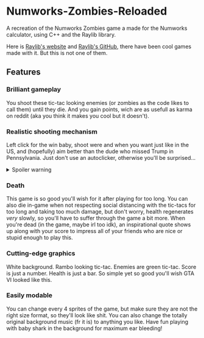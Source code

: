 # Numworks-Zombies-Reloaded
A recreation of the Numworks Zombies game a made for the Numworks calculator, using C++ and the Raylib library.

Here is [Raylib's website](https://https://www.raylib.com/) and 
[Raylib's GitHub](https://github.com/raysan5/raylib), there have been cool games made with it. But this is not one of them.

## Features

### Brilliant gameplay
You shoot these tic-tac looking enemies (or zombies as the code likes to call them) until they die. And you gain points, wich are as usefull as karma on reddit (aka you think it makes you cool but it doesn't).

### Realistic shooting mechanism
Left click for the win baby, shoot were and when you want just like in the US, and (hopefully) aim better than the dude who missed Trump in Pennsylvania.
Just don't use an autoclicker, otherwise you'll be surprised...
<details>
  <summary>Spoiler warning</summary>
  
  Yeah it crashes and idk why
</details>

### Death
This game is so good you'll wish for it after playing for too long. 
You can also die in-game when not respecting social distancing with the tic-tacs for too long and taking too much damage, but don't worry, health regenerates *very* slowly, so you'll have to suffer through the game a bit more.
When you're dead (in the game, maybe irl too idk), an inspirational quote shows up along with your score to impress all of your friends who are nice or stupid enough to play this.

### Cutting-edge graphics
White background. Rambo looking tic-tac. Enemies are green tic-tac. Score is just a number. Health is just a bar. So simple yet so good you'll wish GTA VI looked like this.

### Easily modable
You can change every 4 sprites of the game, but make sure they are not the right size format, so they'll look like shit.
You can also change the totally original background music (fr it is) to anything you like. Have fun playing with baby shark in the background for maximum ear bleeding!
